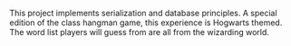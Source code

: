 This project implements serialization and database principles. A special edition of the class hangman game, this experience is Hogwarts themed. The word list players will guess from are all from the wizarding world.
